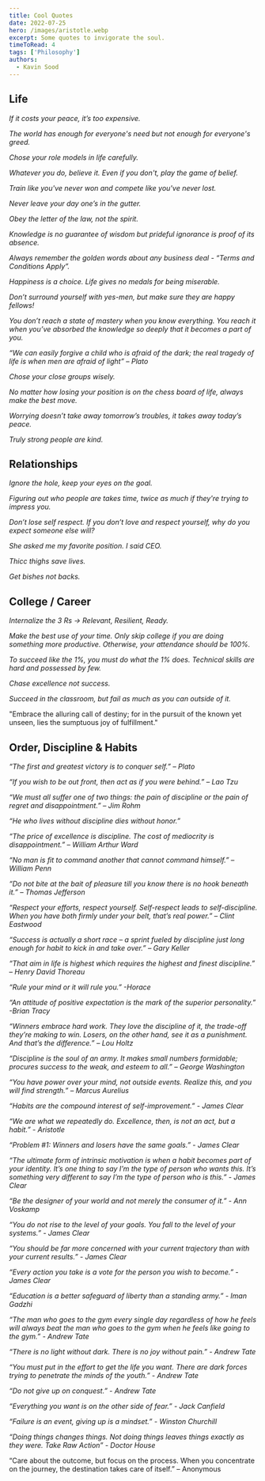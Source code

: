 ```yaml
---
title: Cool Quotes 
date: 2022-07-25
hero: /images/aristotle.webp
excerpt: Some quotes to invigorate the soul.
timeToRead: 4
tags: ['Philosophy']
authors:
  - Kavin Sood
---
```


## Life

*If it costs your peace, it’s too expensive.*

*The world has enough for everyone's need but not enough for everyone's greed.*

*Chose your role models in life carefully.*

*Whatever you do, believe it. Even if you don't, play the game of belief.* 

*Train like you've never won and compete like you've never lost.* 

*Never leave your day one’s in the gutter.*

*Obey the letter of the law, not the spirit.*

*Knowledge is no guarantee of wisdom but prideful ignorance is proof of its absence.*

*Always remember the golden words about any business deal - “Terms and Conditions Apply”.*

*Happiness is a choice. Life gives no medals for being miserable.*

*Don’t surround yourself with yes-men, but make sure they are happy fellows!*

*You don’t reach a state of mastery when you know everything. You reach it when you’ve absorbed the knowledge so deeply that it becomes a part of you.*

*“We can easily forgive a child who is afraid of the dark; the real tragedy of life is when men are afraid of light” – Plato*

*Chose your close groups wisely.*

*No matter how losing your position is on the chess board of life, always make the best move.*

*Worrying doesn’t take away tomorrow’s troubles, it takes away today’s peace.*

*Truly strong people are kind.*
## Relationships

*Ignore the hole, keep your eyes on the goal.*

*Figuring out who people are takes time, twice as much if they're trying to impress you.*

*Don’t lose self respect. If you don’t love and respect yourself, why do you expect someone else will?*

*She asked me my favorite position. I said CEO.*

*Thicc thighs save lives.*

*Get bishes not backs.*

## College / Career

*Internalize the 3 Rs → Relevant, Resilient, Ready.*

*Make the best use of your time. Only skip college if you are doing something more productive. Otherwise, your attendance should be 100%.*

*To succeed like the 1%, you must do what the 1% does. Technical skills are hard and possessed by few.*

*Chase excellence not success.*

*Succeed in the classroom, but fail as much as you can outside of it.*

"Embrace the alluring call of destiny; for in the pursuit of the known yet unseen, lies the sumptuous joy of fulfillment."
## Order, Discipline & Habits

*“The first and greatest victory is to conquer self.” – Plato*

*“If you wish to be out front, then act as if you were behind.” – Lao Tzu*

*“We must all suffer one of two things: the pain of discipline or the pain of regret and disappointment.” – Jim Rohm*

*“He who lives without discipline dies without honor.”*

*“The price of excellence is discipline. The cost of mediocrity is disappointment.” – William Arthur Ward*

*“No man is fit to command another that cannot command himself.” – William Penn*

*“Do not bite at the bait of pleasure till you know there is no hook beneath it.” – Thomas Jefferson*

*“Respect your efforts, respect yourself. Self-respect leads to self-discipline. When you have both firmly under your belt, that’s real power.” – Clint Eastwood*

*“Success is actually a short race – a sprint fueled by discipline just long enough for habit to kick in and take over.” – Gary Keller*

*“That aim in life is highest which requires the highest and finest discipline.” – Henry David Thoreau*

*“Rule your mind or it will rule you.” -Horace*

*“An attitude of positive expectation is the mark of the superior personality.” -Brian Tracy*

*“Winners embrace hard work. They love the discipline of it, the trade-off they’re making to win. Losers, on the other hand, see it as a punishment. And that’s the difference.” – Lou Holtz*

*“Discipline is the soul of an army. It makes small numbers formidable; procures success to the weak, and esteem to all.” – George Washington*

*“You have power over your mind, not outside events. Realize this, and you will find strength.” – Marcus Aurelius*

*“Habits are the compound interest of self-improvement.” - James Clear*

*“We are what we repeatedly do. Excellence, then, is not an act, but a habit.” - Aristotle*

*“Problem #1: Winners and losers have the same goals.” - James Clear*

*“The ultimate form of intrinsic motivation is when a habit becomes part of your identity. It’s one thing to say I’m the type of person who wants this. It’s something very different to say I’m the type of person who is this.” - James Clear*

*“Be the designer of your world and not merely the consumer of it.” - Ann Voskamp*

*“You do not rise to the level of your goals. You fall to the level of your systems.” - James Clear*

*“You should be far more concerned with your current trajectory than with your current results.” - James Clear*

*“Every action you take is a vote for the person you wish to become.” - James Clear*

*“Education is a better safeguard of liberty than a standing army.” - Iman Gadzhi*

*“The man who goes to the gym every single day regardless of how he feels will always beat the man who goes to the gym when he feels like going to the gym.” - Andrew Tate*

*“There is no light without dark. There is no joy without pain.” - Andrew Tate*

*“You must put in the effort to get the life you want. There are dark forces trying to penetrate the minds of the youth.” - Andrew Tate*

*“Do not give up on conquest.” - Andrew Tate*

*“Everything you want is on the other side of fear.” - Jack Canfield*

*“Failure is an event, giving up is a mindset.” - Winston Churchill*

*“Doing things changes things. Not doing things leaves things exactly as they were. Take Raw Action” - Doctor House*

“Care about the outcome, but focus on the process. When you concentrate on the journey, the destination takes care of itself.” – Anonymous